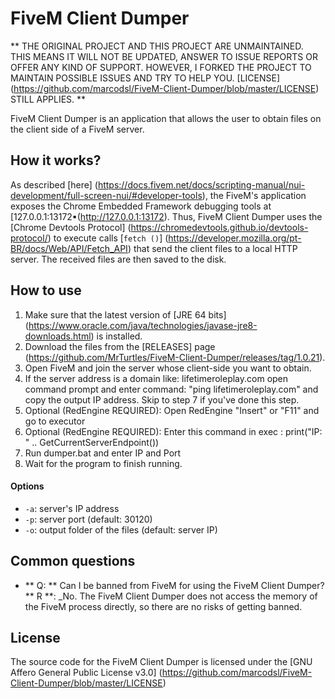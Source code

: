 # FiveM Client Dumper
** THE ORIGINAL PROJECT AND THIS PROJECT ARE UNMAINTAINED. THIS MEANS IT WILL NOT BE UPDATED, ANSWER TO ISSUE REPORTS OR OFFER ANY KIND OF SUPPORT.
HOWEVER, I FORKED THE PROJECT TO MAINTAIN POSSIBLE ISSUES AND TRY TO HELP YOU.
[LICENSE] (https://github.com/marcodsl/FiveM-Client-Dumper/blob/master/LICENSE) STILL APPLIES. **

FiveM Client Dumper is an application that allows the user to obtain files on the client side of a FiveM server.

## How it works?

As described [here] (https://docs.fivem.net/docs/scripting-manual/nui-development/full-screen-nui/#developer-tools), the
FiveM's application exposes the Chrome Embedded Framework debugging tools at [127.0.0.1:13172▪(http://127.0.0.1:13172).
Thus, FiveM Client Dumper uses the [Chrome Devtools Protocol] (https://chromedevtools.github.io/devtools-protocol/)
to execute calls [`fetch ()`] (https://developer.mozilla.org/pt-BR/docs/Web/API/Fetch_API) that send the client files
to a local HTTP server. The received files are then saved to the disk.

## How to use

1. Make sure that the latest version of [JRE 64 bits] (https://www.oracle.com/java/technologies/javase-jre8-downloads.html) is installed.
2. Download the files from the [RELEASES] page (https://github.com/MrTurtles/FiveM-Client-Dumper/releases/tag/1.0.21).
3. Open FiveM and join the server whose client-side you want to obtain.
4. If the server address is a domain like: lifetimeroleplay.com open command prompt and enter command: "ping lifetimeroleplay.com" and copy the output IP address. Skip to step 7 if you've done this step.
5. Optional (RedEngine REQUIRED): Open RedEngine "Insert" or "F11" and go to executor
6. Optional (RedEngine REQUIRED): Enter this command in exec : print("IP: " .. GetCurrentServerEndpoint())
7. Run dumper.bat and enter IP and Port
8. Wait for the program to finish running.

#### Options
* `-a`: server's IP address
* `-p`: server port (default: 30120)
* `-o`: output folder of the files (default: server IP)

## Common questions

* ** Q: ** Can I be banned from FiveM for using the FiveM Client Dumper? ** R **: _No. The FiveM Client Dumper does not access
the memory of the FiveM process directly, so there are no risks of getting banned.

## License

The source code for the FiveM Client Dumper is licensed under the [GNU Affero General Public License v3.0] (https://github.com/marcodsl/FiveM-Client-Dumper/blob/master/LICENSE)
